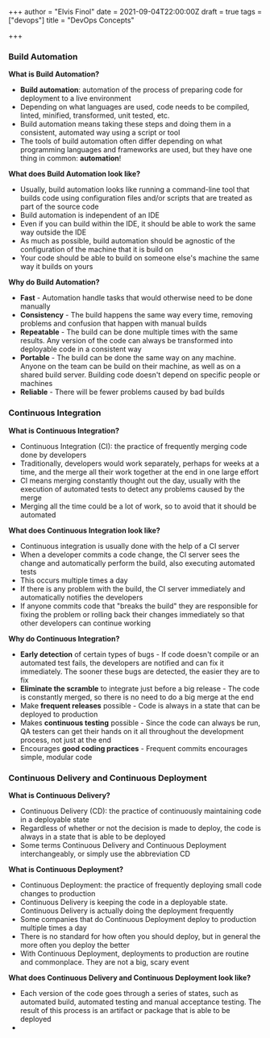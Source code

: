 +++
author = "Elvis Finol"
date = 2021-09-04T22:00:00Z
draft = true
tags = ["devops"]
title = "DevOps Concepts"

+++
### Build Automation

**What is Build Automation?**

* **Build automation**: automation of the process of preparing code for deployment to a live environment
* Depending on what languages are used, code needs to be compiled, linted, minified, transformed, unit tested, etc.
* Build automation means taking these steps and doing them in a consistent, automated way using a script or tool
* The tools of build automation often differ depending on what programming languages and frameworks are used, but they have one thing in common: **automation**!

**What does Build Automation look like?**

* Usually, build automation looks like running a command-line tool that builds code using configuration files and/or scripts that are treated as part of the source code
* Build automation is independent of an IDE
* Even if you can build within the IDE, it should be able to work the same way outside the IDE
* As much as possible, build automation should be agnostic of the configuration of the machine that it is build on
* Your code should be able to build on someone else's machine the same way it builds on yours

**Why do Build Automation?**

* **Fast** - Automation handle tasks that would otherwise need to be done manually
* **Consistency** - The build happens the same way every time, removing problems and confusion that happen with manual builds
* **Repeatable** - The build can be done multiple times with the same results. Any version of the code can always be transformed into deployable code in a consistent way
* **Portable** - The build can be done the same way on any machine. Anyone on the team can be build on their machine, as well as on a shared build server. Building code doesn't depend on specific people or machines
* **Reliable** - There will be fewer problems caused by bad builds

### Continuous Integration

**What is Continuous Integration?**

* Continuous Integration (CI): the practice of frequently merging code done by developers
* Traditionally,  developers would work separately, perhaps for weeks at a time, and the merge all their work together at the end in one large effort
* CI means merging constantly thought out the day, usually with the execution of automated tests to detect any problems caused by the merge
* Merging all the time could be a lot of work, so to avoid that it should be automated

**What does Continuous Integration look like?**

* Continuous integration is usually done with the help of a CI server
* When a developer commits a code change, the CI server sees the change and automatically perform the build, also executing automated tests
* This occurs multiple times a day
* If there is any problem with the build, the CI server immediately and automatically notifies the developers
* If anyone commits code that "breaks the build" they are responsible for fixing the problem or rolling back their changes immediately so that other developers can continue working

**Why do Continuous Integration?**

* **Early detection** of certain types of bugs - If code doesn't compile or an automated test fails, the developers are notified and can fix it immediately. The sooner these bugs are detected, the easier they are to fix
* **Eliminate the scramble** to integrate just before a big release - The code is constantly merged, so there is no need to do a big merge at the end
* Make **frequent releases** possible - Code is always in a state that can be deployed to production
* Makes **continuous testing** possible - Since the code can always be run, QA testers can get their hands on it all throughout the development process, not just at the end
* Encourages **good coding practices** - Frequent commits encourages simple, modular code

### Continuous Delivery and Continuous Deployment

**What is Continuous Delivery?**

* Continuous Delivery (CD): the practice of continuously maintaining code in a deployable state
* Regardless of whether or not the decision is made to deploy, the code is always in a state that is able to be deployed
* Some terms Continuous Delivery and Continuous Deployment interchangeably, or simply use the abbreviation CD

**What is Continuous Deployment?**

* Continuous Deployment: the practice of frequently deploying small code changes to production
* Continuous Delivery is keeping the code in a deployable state. Continuous Delivery is actually doing the deployment frequently
* Some companies that do Continuous Deployment deploy to production multiple times a day
* There is no standard for how often you should deploy, but in general the more often you deploy the better
* With Continuous Deployment, deployments to production are routine and commonplace. They are not a big, scary event

**What does Continuous Delivery and Continuous Deployment look like?**

* Each version of the code goes through a series of states, such as automated build, automated testing and manual acceptance testing. The result of this process is an artifact or package that is able to be deployed
* 